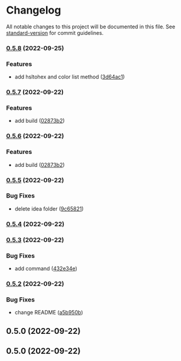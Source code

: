 # Changelog

All notable changes to this project will be documented in this file. See [standard-version](https://github.com/conventional-changelog/standard-version) for commit guidelines.

### [0.5.8](https://github.com/ivancardenasm/color-utils-hook/compare/v0.5.7...v0.5.8) (2022-09-25)


### Features

* add hsltohex and color list method ([3d64ac1](https://github.com/ivancardenasm/color-utils-hook/commit/3d64ac1e24da7c63e0dff071b79469449148af79))

### [0.5.7](https://github.com/ivancardenasm/color-utils-hook/compare/v0.5.5...v0.5.7) (2022-09-22)


### Features

* add build ([02873b2](https://github.com/ivancardenasm/color-utils-hook/commit/02873b21b99d23ecef39613205577d0a8648dd82))

### [0.5.6](https://github.com/ivancardenasm/color-utils-hook/compare/v0.5.5...v0.5.6) (2022-09-22)


### Features

* add build ([02873b2](https://github.com/ivancardenasm/color-utils-hook/commit/02873b21b99d23ecef39613205577d0a8648dd82))

### [0.5.5](https://github.com/ivancardenasm/color-utils-hook/compare/v0.5.4...v0.5.5) (2022-09-22)


### Bug Fixes

* delete idea folder ([9c65821](https://github.com/ivancardenasm/color-utils-hook/commit/9c65821c362863a575ec4ef0f2c98a85e778b609))

### [0.5.4](https://github.com/ivancardenasm/color-utils-hook/compare/v0.5.3...v0.5.4) (2022-09-22)

### [0.5.3](https://github.com/ivancardenasm/color-utils-hook/compare/v0.5.2...v0.5.3) (2022-09-22)


### Bug Fixes

* add command ([432e34e](https://github.com/ivancardenasm/color-utils-hook/commit/432e34e1df64685f30f2f8c11ba6aa2b33036b6f))

### [0.5.2](https://github.com/ivancardenasm/color-utils-hook/compare/v0.5.0...v0.5.2) (2022-09-22)


### Bug Fixes

* change README ([a5b950b](https://github.com/ivancardenasm/color-utils-hook/commit/a5b950b89d52813cc77bec2fc26868dfdfee2d6c))

## 0.5.0 (2022-09-22)

## 0.5.0 (2022-09-22)

